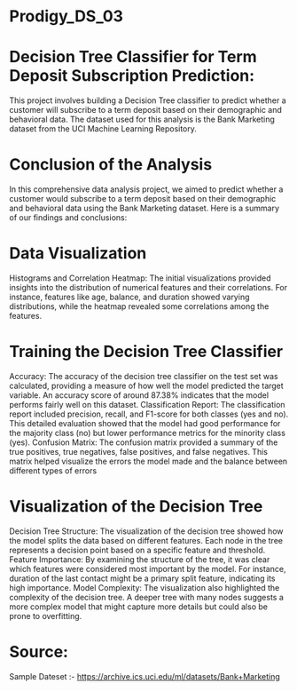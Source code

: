 # Prodigy_DS_03

# Decision Tree Classifier for Term Deposit Subscription Prediction:
This project involves building a Decision Tree classifier to predict whether a customer will subscribe to a term deposit based on their demographic and behavioral data. The dataset used for this analysis is the Bank Marketing dataset from the UCI Machine Learning Repository.


# Conclusion of the Analysis
In this comprehensive data analysis project, we aimed to predict whether a customer would subscribe to a term deposit based on their demographic and behavioral data using the Bank Marketing dataset. Here is a summary of our findings and conclusions:

# Data Visualization
Histograms and Correlation Heatmap: The initial visualizations provided insights into the distribution of numerical features and their correlations. For instance, features like age, balance, and duration showed varying distributions, while the heatmap revealed some correlations among the features.

# Training the Decision Tree Classifier
Accuracy: The accuracy of the decision tree classifier on the test set was calculated, providing a measure of how well the model predicted the target variable. An accuracy score of around 87.38% indicates that the model performs fairly well on this dataset.
Classification Report: The classification report included precision, recall, and F1-score for both classes (yes and no). This detailed evaluation showed that the model had good performance for the majority class (no) but lower performance metrics for the minority class (yes).
Confusion Matrix: The confusion matrix provided a summary of the true positives, true negatives, false positives, and false negatives. This matrix helped visualize the errors the model made and the balance between different types of errors

# Visualization of the Decision Tree
Decision Tree Structure: The visualization of the decision tree showed how the model splits the data based on different features. Each node in the tree represents a decision point based on a specific feature and threshold.
Feature Importance: By examining the structure of the tree, it was clear which features were considered most important by the model. For instance, duration of the last contact might be a primary split feature, indicating its high importance.
Model Complexity: The visualization also highlighted the complexity of the decision tree. A deeper tree with many nodes suggests a more complex model that might capture more details but could also be prone to overfitting.

# Source:
Sample Dateset :- https://archive.ics.uci.edu/ml/datasets/Bank+Marketing



